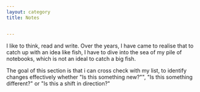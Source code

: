 ```yaml
---
layout: category
title: Notes


---
```

<p class="message">
  <span class="padded-dropcap">I</span> like to think, read and write. Over the years, I have came to realise that to catch up with an idea like fish, I have to dive into the sea of my pile of notebooks, which is not an ideal to catch a big fish.
</p>
  
<p class="message">The goal of this section is that i can cross check with my list, to identify changes effectively whether 
"Is this something new?"",
"Is this something different?" or 
"Is this a shift in direction?"
</p>



